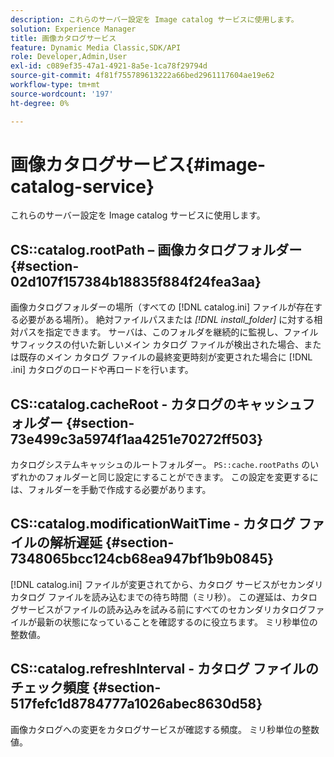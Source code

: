 ```yaml
---
description: これらのサーバー設定を Image catalog サービスに使用します。
solution: Experience Manager
title: 画像カタログサービス
feature: Dynamic Media Classic,SDK/API
role: Developer,Admin,User
exl-id: c089ef35-47a1-4921-8a5e-1ca78f29794d
source-git-commit: 4f81f755789613222a66bed2961117604ae19e62
workflow-type: tm+mt
source-wordcount: '197'
ht-degree: 0%

---
```


# 画像カタログサービス{#image-catalog-service}

これらのサーバー設定を Image catalog サービスに使用します。

## CS::catalog.rootPath – 画像カタログフォルダー {#section-02d107f157384b18835f884f24fea3aa}

画像カタログフォルダーの場所（すべての [!DNL catalog.ini] ファイルが存在する必要がある場所）。 絶対ファイルパスまたは *[!DNL install_folder]* に対する相対パスを指定できます。 サーバは、このフォルダを継続的に監視し、ファイル サフィックスの付いた新しいメイン カタログ ファイルが検出された場合、または既存のメイン カタログ ファイルの最終変更時刻が変更された場合に [!DNL .ini] カタログのロードや再ロードを行います。

## CS::catalog.cacheRoot - カタログのキャッシュフォルダー {#section-73e499c3a5974f1aa4251e70272ff503}

カタログシステムキャッシュのルートフォルダー。 `PS::cache.rootPaths` のいずれかのフォルダーと同じ設定にすることができます。 この設定を変更するには、フォルダーを手動で作成する必要があります。

## CS::catalog.modificationWaitTime - カタログ ファイルの解析遅延 {#section-7348065bcc124cb68ea947bf1b9b0845}

[!DNL catalog.ini] ファイルが変更されてから、カタログ サービスがセカンダリ カタログ ファイルを読み込むまでの待ち時間（ミリ秒）。 この遅延は、カタログサービスがファイルの読み込みを試みる前にすべてのセカンダリカタログファイルが最新の状態になっていることを確認するのに役立ちます。 ミリ秒単位の整数値。

## CS::catalog.refreshInterval - カタログ ファイルのチェック頻度 {#section-517fefc1d8784777a1026abec8630d58}

画像カタログへの変更をカタログサービスが確認する頻度。 ミリ秒単位の整数値。

